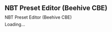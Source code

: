 ## NBT Preset Editor (Beehive CBE)
<p style="line-height:0">NBT Preset Editor (Beehive CBE)</p><p>Loading...</p><script>preset='{Block:{name:"minecraft:beehive",version:17760256,states:{facing_direction:3,honey_level:0}},Count:53b,tag:{Occupants:[{TicksLeftToStay:1,ActorIdentifier:"minecraft:command_block_minecart<>",SaveData:{UniqueID:-2671469658033l,Saddled:0b,Invulnerable:0b,LastDimensionId:0,SuccessCount:0,IsStunned:0b,FallDistance:0.0f,ExecuteOnFirstTick:1b,Version:10,IsEating:0b,TickDelay:3,definitions:["+minecraft:command_block_minecart","+minecraft:command_block_inactive"],CurrentTickCount:0,ShowBottom:0b,identifier:"minecraft:command_block_minecart",IsTamed:0b,LastExecution:0l,Color:0b,ChestItems:[{Slot:0b,Count:0b,Damage:0s,Name:""}],IsOrphaned:0b,IsRoaring:0b,LootDropped:0b,IsScared:0b,IsIllagerCaptain:0b,Variant:0,CustomName:"",Pos:[640.519f,66.35f,32.207695f],Chested:0b,IsTrusting:0b,IsGliding:0b,StrengthMax:0,IsBaby:0b,Sitting:0b,PortalCooldown:0,SkinID:0,IsSwimming:0b,MarkVariant:0,InventoryVersion:"1.14.20",Ticking:0b,IsAngry:0b,Motion:[0.0f,0.0f,0.0f],IsAutonomous:0b,OnGround:1b,Color2:0b,Rotation:[-1.5359192f,0.0f],LastOutputParams:["gamemode c","[","m=adventur"],Command:"<!presetVar=Enter Command!>",OwnerNew:-1l,Fire:0s,Sheared:0b,LastOutput:"commands.generic.syntax",IsGlobal:0b,Strength:0,TrackOutput:1b}}]},Damage:0s,CanPlaceOn:[grass],CanDestroy:[beehive],Name:"minecraft:beehive"}'</script><script src="/assets/js/nbt.js"></script>
